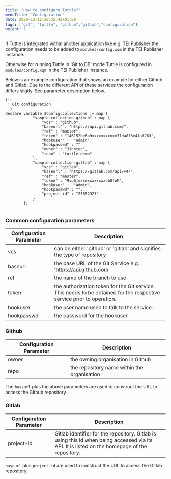 ```yaml
---
title: "How to configure Tuttle?"
menuTitle: "Configuration"
date: 2020-12-11T20:35:42+01:00
tags: ["git", "tuttle", "github","gitlab","configuration"]
weight: 3
---
```


If Tuttle is integrated within another application like e.g. TEI Publisher the configuration
needs to be added to `modules/config.xqm` in the TEI Publisher instance.

Otherwise for running Tuttle in 'Git to DB' mode 
Tuttle is configured in `modules/config.xqm` in the TEI Publisher instance.

Below is an example configuration that shows an example for either Github and Gitlab. Due to the 
different API of these services the configuration differs sligtly. See parameter description
below.




```
(:~
 : Git configuration
 :)
declare variable $config:collections := map {
            "sample-collection-github" : map {
                "vcs" : "github",
                "baseurl" : "https://api.github.com/",
                "ref" : "master",
                "token" : "146152be6a9xxxxxxxxxxx71da8f3e4faf263",
                "hookuser" :  "admin",
                "hookpasswd" : ""
                "owner" : "Jinntec",
                "repo" : "tuttle-demo"
            },
            "sample-collection-gitlab" : map {
                "vcs" : "gitlab",
                "baseurl" : "https://gitlab.com/api/v4/",
                "ref" : "master",
                "token" : "9vq6jmzxxxxxxxxxxobUfoM",
                "hookuser" :  "admin",
                "hookpasswd" : "",
                "project-id" : "25852323"
            }
        };


```

### Common configuration parameters

| Configuration Parameter | Description |
| ----------------------- | ------------ |
| vcs | can be either 'github' or 'gitlab' and signifies the type of repository |
| baseurl | the base URL of the Git Service e.g. 'https://api.github.com | 
| ref | the name of the branch to use |
| token | the authorization token for the Git service. This needs to be obtained for the respective service prior to operation. |
| hookuser | the user name used to talk to the service. | 
| hookpasswd | the password for the hookuser |


### Github 

| Configuration Parameter | Description |
| ----------------------- | ------------ |
| owner | the owning organisation in Github |
| repo | the repository name within the organisation |

The `baseurl` plus the above parameters are used to construct the URL to access the Github repository.

### Gitlab 

| Configuration Parameter | Description |
| ----------------------- | ------------ |
| project-id | Gitlab identifier for the repository. Gitlab is using this id when being accessed via its API. It is listed on the homepage of the repository. | 

`baseurl` plus `project-id` are used to construct the URL to access the Gitlab repository.
